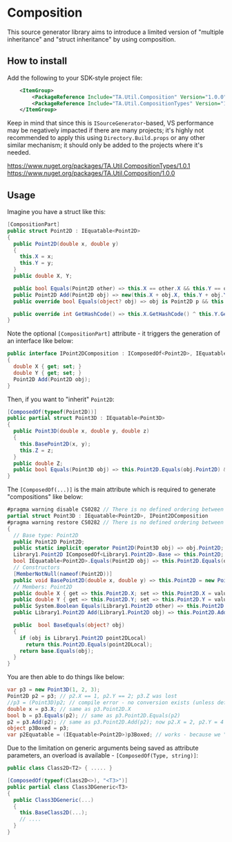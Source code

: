 # Composition

This source generator library aims to introduce a limited version of "multiple inheritance" and "struct inheritance" by using composition.

## How to install

Add the following to your SDK-style project file:
```xml
	<ItemGroup>
		<PackageReference Include="TA.Util.Composition" Version="1.0.0" OutputItemType="Analyzer" ReferenceOutputAssembly="false" />
		<PackageReference Include="TA.Util.CompositionTypes" Version="1.0.0" />
	</ItemGroup>
```

Keep in mind that since this is `ISourceGenerator`-based, VS performance may be negatively impacted if there are many projects; it's highly not recommended to apply this using `Directory.Build.props` or any other similar mechanism; 
it should only be added to the projects where it's needed.

https://www.nuget.org/packages/TA.Util.CompositionTypes/1.0.1
https://www.nuget.org/packages/TA.Util.Composition/1.0.0

## Usage

Imagine you have a struct like this:
```cs
[CompositionPart]
public struct Point2D : IEquatable<Point2D>
{
  public Point2D(double x, double y)
  {
    this.X = x;
    this.Y = y;
  }
  public double X, Y;

  public bool Equals(Point2D other) => this.X == other.X && this.Y == other.Y;
  public Point2D Add(Point2D obj) => new(this.X + obj.X, this.Y + obj.Y);
  public override bool Equals(object? obj) => obj is Point2D p && this.Equals(p);

  public override int GetHashCode() => this.X.GetHashCode() ^ this.Y.GetHashCode();
}
```

Note the optional `[CompositionPart]` attribute - it triggers the generation of an interface like below:
```cs
public interface IPoint2DComposition : IComposedOf<Point2D>, IEquatable<Point2D>
{
  double X { get; set; }
  double Y { get; set; }
  Point2D Add(Point2D obj);
}
```

Then, if you want to "inherit" `Point2D`:
```cs
[ComposedOf(typeof(Point2D))] 
public partial struct Point3D : IEquatable<Point3D>
{
  public Point3D(double x, double y, double z)
  {
    this.BasePoint2D(x, y);
    this.Z = z;
  }
  public double Z;
  public bool Equals(Point3D obj) => this.Point2D.Equals(obj.Point2D) && this.Z == obj.Z;
}
```

The `[ComposedOf(...)]` is the main attribute which is required to generate "compositions" like below:
```cs
#pragma warning disable CS0282 // There is no defined ordering between fields in multiple declarations of partial struct
partial struct Point3D : IEquatable<Point2D>, IPoint2DComposition
#pragma warning restore CS0282 // There is no defined ordering between fields in multiple declarations of partial struct
{
  // Base type: Point2D
  public Point2D Point2D;
  public static implicit operator Point2D(Point3D obj) => obj.Point2D;
  Library1.Point2D IComposedOf<Library1.Point2D>.Base => this.Point2D;
  bool IEquatable<Point2D>.Equals(Point2D obj) => this.Point2D.Equals(obj);
  // Constructors
  [MemberNotNull(nameof(Point2D))]
  public void BasePoint2D(double x, double y) => this.Point2D = new Point2D(x, y);
  // Members: Point2D
  public double X { get => this.Point2D.X; set => this.Point2D.X = value; }
  public double Y { get => this.Point2D.Y; set => this.Point2D.Y = value; }
  public System.Boolean Equals(Library1.Point2D other) => this.Point2D.Equals(other);
  public Library1.Point2D Add(Library1.Point2D obj) => this.Point2D.Add(obj);

  public  bool BaseEquals(object? obj)
  {
    if (obj is Library1.Point2D point2DLocal)
      return this.Point2D.Equals(point2DLocal);
    return base.Equals(obj);
  }
}
```

You are then able to do things like below:
```cs
var p3 = new Point3D(1, 2, 3);
Point2D p2 = p3; // p2.X == 1, p2.Y == 2; p3.Z was lost
//p3 = (Point3D)p2; // compile error - no conversion exists (unless defined manually)
double x = p3.X; // same as p3.Point2D.X
bool b = p3.Equals(p2); // same as p3.Point2D.Equals(p2) 
p2 = p3.Add(p2); // same as p3.Point2D.Add(p2); now p2.X = 2, p2.Y = 4
object p3Boxed = p3;
var p2Equatable = (IEquatable<Point2D>)p3Boxed; // works - because we "lifted" the interfaces
```

Due to the limitation on generic arguments being saved as attribute parameters, an overload is available - `[ComposedOf(Type, string)]`:
```cs
public class Class2D<T2> { ..... }

[ComposedOf(typeof(Class2D<>), "<T3>")]
public partial class Class3DGeneric<T3>
{
  public Class3DGeneric(...)
  {
    this.BaseClass2D(...);
    // ....
  }
}
```
